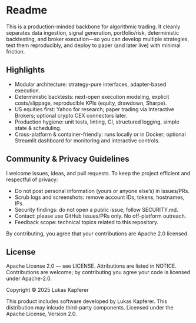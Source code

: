 # Readme

This is a production-minded backbone for algorithmic trading. It cleanly separates data ingestion, signal generation, portfolio/risk, deterministic backtesting, and broker execution—so you can develop multiple strategies, test them reproducibly, and deploy to paper (and later live) with minimal friction.

## Highlights

- Modular architecture: strategy-pure interfaces, adapter-based execution.
- Deterministic backtests: next-open execution modeling, explicit costs/slippage, reproducible KPIs (equity, drawdown, Sharpe).
- US equities first: Yahoo for research; paper trading via Interactive Brokers; optional crypto CEX connectors later.
- Production hygiene: unit tests, linting, CI, structured logging, simple state & scheduling.
- Cross-platform & container-friendly: runs locally or in Docker; optional Streamlit dashboard for monitoring and interactive controls.

## Community & Privacy Guidelines

I welcome issues, ideas, and pull requests. To keep the project efficient and respectful of privacy:

- Do not post personal information (yours or anyone else’s) in issues/PRs.
- Scrub logs and screenshots: remove account IDs, tokens, hostnames, IPs.
- Security findings: do not open a public issue; follow SECURITY.md.
- Contact: please use GitHub issues/PRs only. No off-platform outreach.
- Feedback scope: technical topics related to this repository.

By contributing, you agree that your contributions are Apache 2.0 licensed.

## License

Apache License 2.0 — see LICENSE. Attributions are listed in NOTICE.
Contributions are welcome; by contributing you agree your code is licensed under Apache-2.0.

Copyright © 2025 Lukas Kapferer

This product includes software developed by Lukas Kapferer.
This distribution may inlcude third-party components.
Licensed under the Apache License, Version 2.0.
